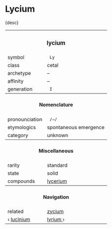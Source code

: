 # Lycium

{desc}


<table>
  <tr>
    <th colspan="2"> <h3> lycium </h3> </th>
  </tr>
  <tr>
    <td> symbol </td>
    <td> <code> Ly </code> </td>
  </tr>
  <tr>
    <td> class </td>
    <td> cetal </td> 
  </tr>
  <tr>
    <td> archetype </td>
    <td> – </td>
  </tr>
  <tr>
    <td> affinity </td>
    <td> – </td> 
  </tr>
  <tr>
    <td> generation </td>
    <td> <code> I </code> </td>
  </tr>
  <tr>
    <th colspan="2"> <h4> Nomenclature </h4> </th>
  </tr>
  <tr>
    <td> pronounciation </td>
    <td> <code> /–/ </code> </td> 
  </tr>
  <tr>
    <td> etymologics </td>
    <td> spontaneous emergence </td>
  </tr>
  <tr>
    <td> category </td>
    <td> unknown </td>
  </tr>
  <tr>
    <th colspan="2"> <h4> Miscellaneous </h4> </th>
  </tr>
  <tr>
    <td> rarity </td>
    <td> standard </td>
  </tr>
  <tr>
    <td> state </td>
    <td> solid </td>
  </tr>
  <tr>
    <td> compounds </td>
    <td> <a href="–"> lycerium </a> </td>
  </tr>
  <tr>
    <th colspan="2"> <h4> Navigation </h4> </th>
  </tr>
  <tr>
    <td> related </td>
    <td> <a href="zycium.md"> zycium </a> </td>
  </tr>
  <tr>
    <td> ‹ <a href="lucinium.md"> lucinium </a> </td>
    <td> <a href="lyrium.md"> lyrium </a> › </td>
  </tr>
</table>

